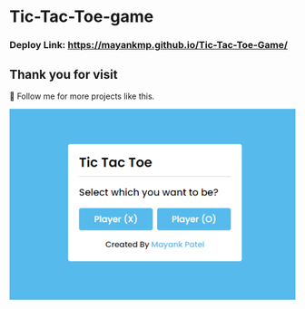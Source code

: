 # Tic-Tac-Toe-game
### Deploy Link: https://mayankmp.github.io/Tic-Tac-Toe-Game/
## Thank you for visit
💙 Follow me for more projects like this.

![preview img](/previeew.png)
